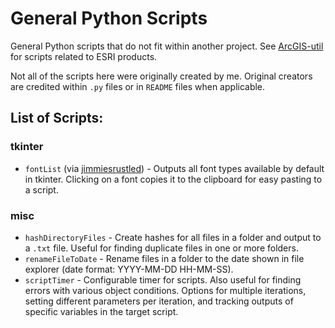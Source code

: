 # General Python Scripts
General Python scripts that do not fit within another project. See [ArcGIS-util](https://github.com/oxyppgyn/ArcGIS-util) for scripts related to ESRI products.

Not all of the scripts here were originally created by me. Original creators are credited within `.py` files or in `README` files when applicable. 


## List of Scripts:
### tkinter
- `fontList` (via [jimmiesrustled](https://stackoverflow.com/questions/39614027/list-available-font-families-in-tkinter)) - Outputs all font types available by default in tkinter. Clicking on a font copies it to the clipboard for easy pasting to a script.

### misc
- `hashDirectoryFiles` - Create hashes for all files in a folder and output to a `.txt` file. Useful for finding duplicate files in one or more folders.
- `renameFileToDate` - Rename files in a folder to the date shown in file explorer (date format: YYYY-MM-DD HH-MM-SS).
- `scriptTimer` - Configurable timer for scripts. Also useful for finding errors with various object conditions. Options for multiple iterations, setting different parameters per iteration, and tracking outputs of specific variables in the target script.
